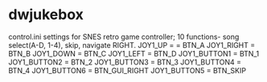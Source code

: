 # dwjukebox
control.ini settings for SNES retro game controller;
10 functions- song select(A-D, 1-4), skip, navigate RIGHT.
JOY1_UP = = BTN_A
JOY1_RIGHT = BTN_B
JOY1_DOWN = BTN_C
JOY1_LEFT = BTN_D
JOY1_BUTTON1 = BTN_1
JOY1_BUTTON2 = BTN_2
JOY1_BUTTON3 = BTN_3
JOY1_BUTTON4 = BTN_4
JOY1_BUTTON6 = BTN_GUI_RIGHT
JOY1_BUTTON5 = BTN_SKIP
